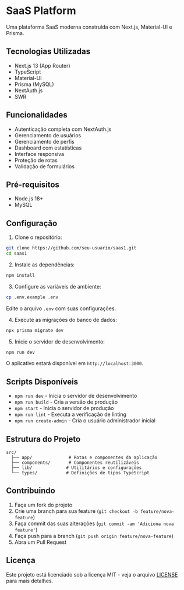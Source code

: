 # SaaS Platform

Uma plataforma SaaS moderna construída com Next.js, Material-UI e Prisma.

## Tecnologias Utilizadas

- Next.js 13 (App Router)
- TypeScript
- Material-UI
- Prisma (MySQL)
- NextAuth.js
- SWR

## Funcionalidades

- Autenticação completa com NextAuth.js
- Gerenciamento de usuários
- Gerenciamento de perfis
- Dashboard com estatísticas
- Interface responsiva
- Proteção de rotas
- Validação de formulários

## Pré-requisitos

- Node.js 18+
- MySQL

## Configuração

1. Clone o repositório:

```bash
git clone https://github.com/seu-usuario/saas1.git
cd saas1
```

2. Instale as dependências:

```bash
npm install
```

3. Configure as variáveis de ambiente:

```bash
cp .env.example .env
```

Edite o arquivo `.env` com suas configurações.

4. Execute as migrações do banco de dados:

```bash
npx prisma migrate dev
```

5. Inicie o servidor de desenvolvimento:

```bash
npm run dev
```

O aplicativo estará disponível em `http://localhost:3000`.

## Scripts Disponíveis

- `npm run dev` - Inicia o servidor de desenvolvimento
- `npm run build` - Cria a versão de produção
- `npm start` - Inicia o servidor de produção
- `npm run lint` - Executa a verificação de linting
- `npm run create-admin` - Cria o usuário administrador inicial

## Estrutura do Projeto

```
src/
  ├── app/              # Rotas e componentes da aplicação
  ├── components/       # Componentes reutilizáveis
  ├── lib/             # Utilitários e configurações
  └── types/           # Definições de tipos TypeScript
```

## Contribuindo

1. Faça um fork do projeto
2. Crie uma branch para sua feature (`git checkout -b feature/nova-feature`)
3. Faça commit das suas alterações (`git commit -am 'Adiciona nova feature'`)
4. Faça push para a branch (`git push origin feature/nova-feature`)
5. Abra um Pull Request

## Licença

Este projeto está licenciado sob a licença MIT - veja o arquivo [LICENSE](LICENSE) para mais detalhes.
